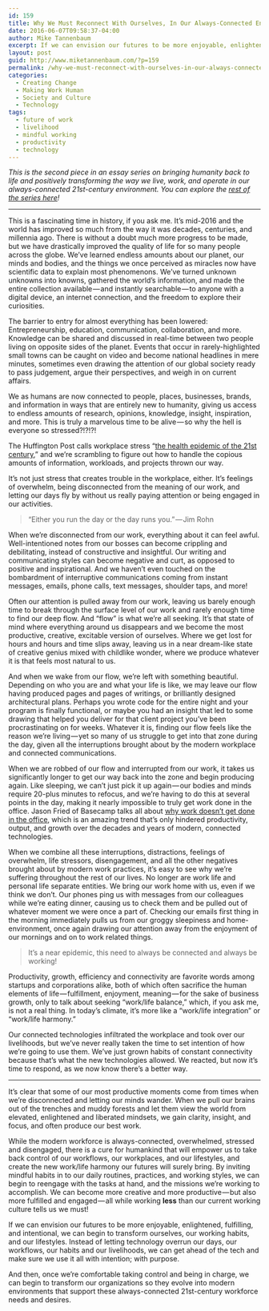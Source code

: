 ```yaml
---
id: 159
title: Why We Must Reconnect With Ourselves, In Our Always-Connected Environment
date: 2016-06-07T09:58:37-04:00
author: Mike Tannenbaum
excerpt: If we can envision our futures to be more enjoyable, enlightened, fulfilling, and intentional, we can begin to transform ourselves, our working habits, and our lifestyles. Instead of letting technology overrun our days, our workflows, our habits and our livelihoods, we can get ahead of the tech and make sure we use it all with intention; with purpose.
layout: post
guid: http://www.miketannenbaum.com/?p=159
permalink: /why-we-must-reconnect-with-ourselves-in-our-always-connected-environment
categories:
  - Creating Change
  - Making Work Human
  - Society and Culture
  - Technology
tags:
  - future of work
  - livelihood
  - mindful working
  - productivity
  - technology
---
```

<div class="section-inner layoutSingleColumn">
<p id="9d56" class="graf--p graf-after--figure graf--last"><em class="markup--em markup--p-em">This is the second piece in an essay series on bringing humanity back to life and positively transforming the way we live, work, and operate in our always-connected 21st-century environment. You can explore the </em><a class="markup--anchor markup--p-anchor" href="https://medium.com/enjoy-humanity" data-href="https://medium.com/enjoy-humanity"><em class="markup--em markup--p-em">rest of the series here</em></a><em class="markup--em markup--p-em">!</em></p>

</div>
<section class=" section--body">
<div class="section-divider layoutSingleColumn">

<hr class="section-divider" />

</div>
<div class="section-content">
<div class="section-inner layoutSingleColumn">
<p id="8ec0" class="graf--p graf--hasDropCapModel graf--hasDropCap graf--leading"><span class="graf-dropCap">T</span>his is a fascinating time in history, if you ask me. It’s mid-2016 and the world has improved so much from the way it was decades, centuries, and millennia ago. There is without a doubt much more progress to be made, but we have drastically improved the quality of life for so many people across the globe. We’ve learned endless amounts about our planet, our minds and bodies, and the things we once perceived as miracles now have scientific data to explain most phenomenons. We’ve turned unknown unknowns into knowns, gathered the world’s information, and made the entire collection available — and instantly searchable — to anyone with a digital device, an internet connection, and the freedom to explore their curiosities.</p>
<p id="c0ea" class="graf--p graf-after--p">The barrier to entry for almost everything has been lowered: Entrepreneurship, education, communication, collaboration, and more. Knowledge can be shared and discussed in real-time between two people living on opposite sides of the planet. Events that occur in rarely-highlighted small towns can be caught on video and become national headlines in mere minutes, sometimes even drawing the attention of our global society ready to pass judgement, argue their perspectives, and weigh in on current affairs.</p>
<p id="2fde" class="graf--p graf-after--p">We as humans are now connected to people, places, businesses, brands, and information in ways that are entirely new to humanity, giving us access to endless amounts of research, opinions, knowledge, insight, inspiration, and more. This is truly a marvelous time to be alive — so why the hell is everyone so stressed?!?!?!</p>
<p id="b733" class="graf--p graf-after--p">The Huffington Post calls workplace stress “<a class="markup--anchor markup--p-anchor" href="http://www.huffingtonpost.com/gina-soleil-/workplace-stress-the-heal_b_8923678.html" rel="nofollow" data-href="http://www.huffingtonpost.com/gina-soleil-/workplace-stress-the-heal_b_8923678.html">the health epidemic of the 21st century</a>,” and we’re scrambling to figure out how to handle the copious amounts of information, workloads, and projects thrown our way.</p>
<p id="9dc5" class="graf--p graf-after--p">It’s not just stress that creates trouble in the workplace, either. It’s feelings of overwhelm, being disconnected from the meaning of our work, and letting our days fly by without us really paying attention or being engaged in our activities.</p>

<blockquote id="30c9" class="graf--pullquote pullquote graf--startsWithDoubleQuote graf-after--p">“Either you run the day or the day runs you.” — Jim Rohn</blockquote>
<p id="d5a4" class="graf--p graf-after--pullquote">When we’re disconnected from our work, everything about it can feel awful. Well-intentioned notes from our bosses can become crippling and debilitating, instead of constructive and insightful. Our writing and communicating styles can become negative and curt, as opposed to positive and inspirational. And we haven’t even touched on the bombardment of interruptive communications coming from instant messages, emails, phone calls, text messages, shoulder taps, and more!</p>
<p id="9ee6" class="graf--p graf-after--p">Often our attention is pulled away from our work, leaving us barely enough time to break through the surface level of our work and rarely enough time to find our deep flow. And “flow” is what we’re all seeking. It’s that state of mind where everything around us disappears and we become the most productive, creative, excitable version of ourselves. Where we get lost for hours and hours and time slips away, leaving us in a near dream-like state of creative genius mixed with childlike wonder, where we produce whatever it is that feels most natural to us.</p>
<p id="ae6e" class="graf--p graf-after--p">And when we wake from our flow, we’re left with something beautiful. Depending on who you are and what your life is like, we may leave our flow having produced pages and pages of writings, or brilliantly designed architectural plans. Perhaps you wrote code for the entire night and your program is finally functional, or maybe you had an insight that led to some drawing that helped you deliver for that client project you’ve been procrastinating on for weeks. Whatever it is, finding our flow feels like the reason we’re living — yet so many of us struggle to get into that zone during the day, given all the interruptions brought about by the modern workplace and connected communications.</p>
<p id="0c5e" class="graf--p graf-after--p">When we are robbed of our flow and interrupted from our work, it takes us significantly longer to get our way back into the zone and begin producing again. Like sleeping, we can’t just pick it up again — our bodies and minds require 20-plus minutes to refocus, and we’re having to do this at several points in the day, making it nearly impossible to truly get work done in the office. Jason Fried of Basecamp talks all about <a class="markup--anchor markup--p-anchor" href="http://www.ted.com/talks/jason_fried_why_work_doesn_t_happen_at_work" rel="nofollow" data-href="http://www.ted.com/talks/jason_fried_why_work_doesn_t_happen_at_work">why work doesn’t get done in the office</a>, which is an amazing trend that’s only hindered productivity, output, and growth over the decades and years of modern, connected technologies.</p>
<p id="8033" class="graf--p graf-after--p">When we combine all these interruptions, distractions, feelings of overwhelm, life stressors, disengagement, and all the other negatives brought about by modern work practices, it’s easy to see why we’re suffering throughout the rest of our lives. No longer are work life and personal life separate entities. We bring our work home with us, even if we think we don’t. Our phones ping us with messages from our colleagues while we’re eating dinner, causing us to check them and be pulled out of whatever moment we were once a part of. Checking our emails first thing in the morning immediately pulls us from our groggy sleepiness and home-environment, once again drawing our attention away from the enjoyment of our mornings and on to work related things.</p>

<blockquote id="db7d" class="graf--blockquote graf-after--p">It’s a near epidemic, this need to always be connected and always be working!</blockquote>
<p id="1696" class="graf--p graf-after--blockquote">Productivity, growth, efficiency and connectivity are favorite words among startups and corporations alike, both of which often sacrifice the human elements of life — fulfillment, enjoyment, meaning — for the sake of business growth, only to talk about seeking “work/life balance,” which, if you ask me, is not a real thing. In today’s climate, it’s more like a “work/life integration” or “work/life harmony.”</p>
<p id="9c41" class="graf--p graf-after--p graf--last">Our connected technologies infiltrated the workplace and took over our livelihoods, but we’ve never really taken the time to set intention of how we’re going to use them. We’ve just grown habits of constant connectivity because that’s what the new technologies allowed. We reacted, but now it’s time to respond, as we now know there’s a better way.</p>

</div>
</div>
</section><section class=" section--body">
<div class="section-divider layoutSingleColumn">

<hr class="section-divider" />

</div>
<div class="section-content">
<div class="section-inner layoutSingleColumn">
<p id="6e4c" class="graf--p graf--leading">It’s clear that some of our most productive moments come from times when we’re disconnected and letting our minds wander. When we pull our brains out of the trenches and muddy forests and let them view the world from elevated, enlightened and liberated mindsets, we gain clarity, insight, and focus, and often produce our best work.</p>
<p id="7dd2" class="graf--p graf-after--p">While the modern workforce is always-connected, overwhelmed, stressed and disengaged, there is a cure for humankind that will empower us to take back control of our workflows, our workplaces, and our lifestyles, and create the new work/life harmony our futures will surely bring. By inviting mindful habits in to our daily routines, practices, and working styles, we can begin to reengage with the tasks at hand, and the missions we’re working to accomplish. We can become more creative and more productive — but also more fulfilled and engaged — all while working <strong class="markup--strong markup--p-strong">less</strong> than our current working culture tells us we must!</p>
<p id="f910" class="graf--p graf-after--p">If we can envision our futures to be more enjoyable, enlightened, fulfilling, and intentional, we can begin to transform ourselves, our working habits, and our lifestyles. Instead of letting technology overrun our days, our workflows, our habits and our livelihoods, we can get ahead of the tech and make sure we use it all with intention; with purpose.</p>
<p id="43fe" class="graf--p graf-after--p graf--last">And then, once we’re comfortable taking control and being in charge, we can begin to transform our organizations so they evolve into modern environments that support these always-connected 21st-century workforce needs and desires.</p>

</div>
</div>
</section>